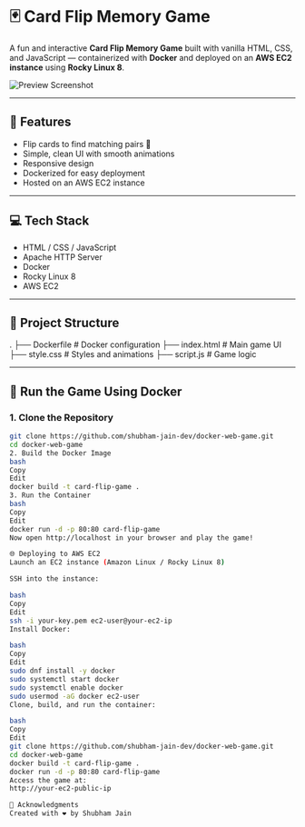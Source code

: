 # 🃏 Card Flip Memory Game

A fun and interactive **Card Flip Memory Game** built with vanilla HTML, CSS, and JavaScript — containerized with **Docker** and deployed on an **AWS EC2 instance** using **Rocky Linux 8**.

![Preview Screenshot](https://github.com/shubham-jain-dev/docker-web-game/raw/main/images/preview.png) <!-- Replace with actual screenshot if available -->

---

## 🚀 Features

- Flip cards to find matching pairs 🎯
- Simple, clean UI with smooth animations
- Responsive design
- Dockerized for easy deployment
- Hosted on an AWS EC2 instance

---

## 💻 Tech Stack

- HTML / CSS / JavaScript
- Apache HTTP Server
- Docker
- Rocky Linux 8
- AWS EC2

---

## 📁 Project Structure
. ├── Dockerfile # Docker configuration 
  ├── index.html # Main game UI 
  ├── style.css # Styles and animations 
  ├── script.js # Game logic 
  
---

## 🐳 Run the Game Using Docker

### 1. Clone the Repository
```bash
git clone https://github.com/shubham-jain-dev/docker-web-game.git
cd docker-web-game
2. Build the Docker Image
bash
Copy
Edit
docker build -t card-flip-game .
3. Run the Container
bash
Copy
Edit
docker run -d -p 80:80 card-flip-game
Now open http://localhost in your browser and play the game!

🌐 Deploying to AWS EC2
Launch an EC2 instance (Amazon Linux / Rocky Linux 8)

SSH into the instance:

bash
Copy
Edit
ssh -i your-key.pem ec2-user@your-ec2-ip
Install Docker:

bash
Copy
Edit
sudo dnf install -y docker
sudo systemctl start docker
sudo systemctl enable docker
sudo usermod -aG docker ec2-user
Clone, build, and run the container:

bash
Copy
Edit
git clone https://github.com/shubham-jain-dev/docker-web-game.git
cd docker-web-game
docker build -t card-flip-game .
docker run -d -p 80:80 card-flip-game
Access the game at:
http://your-ec2-public-ip

🙌 Acknowledgments
Created with ❤️ by Shubham Jain

